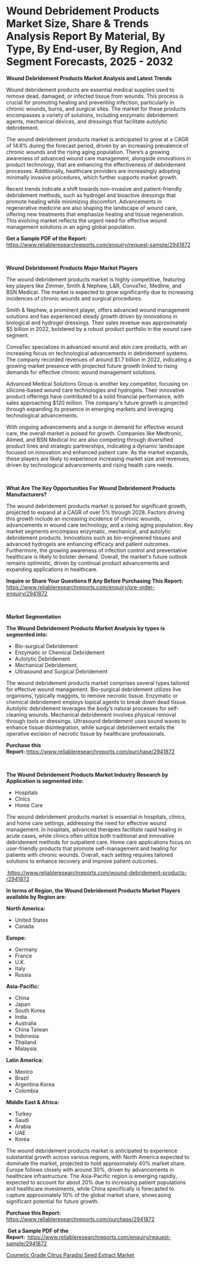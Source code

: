<p><h1>Wound Debridement Products Market Size, Share & Trends Analysis Report By Material, By Type, By End-user, By Region, And Segment Forecasts, 2025 - 2032</h1></p><p><strong>Wound Debridement Products Market Analysis and Latest Trends</strong></p>
<p><p>Wound debridement products are essential medical supplies used to remove dead, damaged, or infected tissue from wounds. This process is crucial for promoting healing and preventing infection, particularly in chronic wounds, burns, and surgical sites. The market for these products encompasses a variety of solutions, including enzymatic debridement agents, mechanical devices, and dressings that facilitate autolytic debridement.</p><p>The wound debridement products market is anticipated to grow at a CAGR of 14.6% during the forecast period, driven by an increasing prevalence of chronic wounds and the rising aging population. There’s a growing awareness of advanced wound care management, alongside innovations in product technology, that are enhancing the effectiveness of debridement processes. Additionally, healthcare providers are increasingly adopting minimally invasive procedures, which further supports market growth.</p><p>Recent trends indicate a shift towards non-invasive and patient-friendly debridement methods, such as hydrogel and bioactive dressings that promote healing while minimizing discomfort. Advancements in regenerative medicine are also shaping the landscape of wound care, offering new treatments that emphasize healing and tissue regeneration. This evolving market reflects the urgent need for effective wound management solutions in an aging global population.</p></p>
<p><strong>Get a Sample PDF of the Report:&nbsp;</strong> <a href="https://www.reliableresearchreports.com/enquiry/request-sample/2941872?utm_campaign=3028&utm_medium=2&utm_source=Github&utm_content=ia&utm_term=15032025&utm_id=wound-debridement-products">https://www.reliableresearchreports.com/enquiry/request-sample/2941872</a></p>
<p>&nbsp;</p>
<p><strong>Wound Debridement Products Major Market Players</strong></p>
<p><p>The wound debridement products market is highly competitive, featuring key players like Zimmer, Smith & Nephew, L&R, ConvaTec, Medline, and BSN Medical. The market is expected to grow significantly due to increasing incidences of chronic wounds and surgical procedures.</p><p>Smith & Nephew, a prominent player, offers advanced wound management solutions and has experienced steady growth driven by innovations in biological and hydrogel dressings. Their sales revenue was approximately $5 billion in 2022, bolstered by a robust product portfolio in the wound care segment.</p><p>ConvaTec specializes in advanced wound and skin care products, with an increasing focus on technological advancements in debridement systems. The company recorded revenues of around $1.7 billion in 2022, indicating a growing market presence with projected future growth linked to rising demands for effective chronic wound management solutions.</p><p>Advanced Medical Solutions Group is another key competitor, focusing on silicone-based wound care technologies and hydrogels. Their innovative product offerings have contributed to a solid financial performance, with sales approaching $120 million. The company's future growth is projected through expanding its presence in emerging markets and leveraging technological advancements.</p><p>With ongoing advancements and a surge in demand for effective wound care, the overall market is poised for growth. Companies like Medtronic, Alimed, and BSN Medical Inc are also competing through diversified product lines and strategic partnerships, indicating a dynamic landscape focused on innovation and enhanced patient care. As the market expands, these players are likely to experience increasing market size and revenues, driven by technological advancements and rising health care needs.</p></p>
<p>&nbsp;</p>
<p><strong>What Are The Key Opportunities For Wound Debridement Products Manufacturers?</strong></p>
<p><p>The wound debridement products market is poised for significant growth, projected to expand at a CAGR of over 5% through 2028. Factors driving this growth include an increasing incidence of chronic wounds, advancements in wound care technology, and a rising aging population. Key market segments encompass enzymatic, mechanical, and autolytic debridement products. Innovations such as bio-engineered tissues and advanced hydrogels are enhancing efficacy and patient outcomes. Furthermore, the growing awareness of infection control and preventative healthcare is likely to bolster demand. Overall, the market's future outlook remains optimistic, driven by continual product advancements and expanding applications in healthcare.</p></p>
<p><strong>Inquire or Share Your Questions If Any Before Purchasing This Report:</strong> <a href="https://www.reliableresearchreports.com/enquiry/pre-order-enquiry/2941872?utm_campaign=3028&utm_medium=2&utm_source=Github&utm_content=ia&utm_term=15032025&utm_id=wound-debridement-products">https://www.reliableresearchreports.com/enquiry/pre-order-enquiry/2941872</a></p>
<p>&nbsp;</p>
<p><strong>Market Segmentation</strong></p>
<p><strong>The Wound Debridement Products Market Analysis by types is segmented into:</strong></p>
<p><ul><li>Bio-surgical Debridement</li><li>Enzymatic or Chemical Debridement</li><li>Autolytic Debridement</li><li>Mechanical Debridement,</li><li>Ultrasound and Surgical Debridement</li></ul></p>
<p><p>The wound debridement products market comprises several types tailored for effective wound management. Bio-surgical debridement utilizes live organisms, typically maggots, to remove necrotic tissue. Enzymatic or chemical debridement employs topical agents to break down dead tissue. Autolytic debridement leverages the body’s natural processes for self-cleaning wounds. Mechanical debridement involves physical removal through tools or dressings. Ultrasound debridement uses sound waves to enhance tissue disintegration, while surgical debridement entails the operative excision of necrotic tissue by healthcare professionals.</p></p>
<p><strong>Purchase this Report:&nbsp;</strong><a href="https://www.reliableresearchreports.com/purchase/2941872?utm_campaign=3028&utm_medium=2&utm_source=Github&utm_content=ia&utm_term=15032025&utm_id=wound-debridement-products">https://www.reliableresearchreports.com/purchase/2941872</a></p>
<p>&nbsp;</p>
<p><strong>The Wound Debridement Products Market Industry Research by Application is segmented into:</strong></p>
<p><ul><li>Hospitals</li><li>Clnics</li><li>Home Care</li></ul></p>
<p><p>The wound debridement products market is essential in hospitals, clinics, and home care settings, addressing the need for effective wound management. In hospitals, advanced therapies facilitate rapid healing in acute cases, while clinics often utilize both traditional and innovative debridement methods for outpatient care. Home care applications focus on user-friendly products that promote self-management and healing for patients with chronic wounds. Overall, each setting requires tailored solutions to enhance recovery and improve patient outcomes.</p></p>
<p><a href="https://www.reliableresearchreports.com/wound-debridement-products-r2941872?utm_campaign=3028&utm_medium=2&utm_source=Github&utm_content=ia&utm_term=15032025&utm_id=wound-debridement-products">&nbsp;https://www.reliableresearchreports.com/wound-debridement-products-r2941872</a></p>
<p><strong>In terms of Region, the Wound Debridement Products Market Players available by Region are:</strong></p>
<p>
    <p> <strong> North America: </strong>
        <ul>
            <li>United States</li>
            <li>Canada</li>
        </ul>
        </p> 
    <p> <strong> Europe: </strong>
        <ul>
            <li>Germany</li>
            <li>France</li>
            <li>U.K.</li>
            <li>Italy</li>
            <li>Russia</li>
        </ul>
        </p> 
    <p> <strong> Asia-Pacific: </strong>
        <ul>
            <li>China</li>
            <li>Japan</li>
            <li>South Korea</li>
            <li>India</li>
            <li>Australia</li>
            <li>China Taiwan</li>
            <li>Indonesia</li>
            <li>Thailand</li>
            <li>Malaysia</li>
        </ul>
        </p> 
    <p> <strong> Latin America: </strong>
        <ul>
            <li>Mexico</li>
            <li>Brazil</li>
            <li>Argentina Korea</li>
            <li>Colombia</li>
        </ul>
        </p> 
    <p> <strong> Middle East & Africa: </strong>
        <ul>
            <li>Turkey</li>
            <li>Saudi</li>
            <li>Arabia</li>
            <li>UAE</li>
            <li>Korea</li>
        </ul>
    </p>
    </p>
<p><p>The wound debridement products market is anticipated to experience substantial growth across various regions, with North America expected to dominate the market, projected to hold approximately 40% market share. Europe follows closely with around 30%, driven by advancements in healthcare infrastructure. The Asia-Pacific region is emerging rapidly, expected to account for about 20% due to increasing patient populations and healthcare investments, while China specifically is forecasted to capture approximately 10% of the global market share, showcasing significant potential for future growth.</p></p>
<p><strong>Purchase this Report: </strong><a href="https://www.reliableresearchreports.com/purchase/2941872?utm_campaign=3028&utm_medium=2&utm_source=Github&utm_content=ia&utm_term=15032025&utm_id=wound-debridement-products">https://www.reliableresearchreports.com/purchase/2941872</a></p>
<p>&nbsp;<strong>Get a Sample PDF of the Report:&nbsp;&nbsp;</strong><a href="https://www.reliableresearchreports.com/enquiry/request-sample/2941872?utm_campaign=3028&utm_medium=2&utm_source=Github&utm_content=ia&utm_term=15032025&utm_id=wound-debridement-products">https://www.reliableresearchreports.com/enquiry/request-sample/2941872</a></p>
<p><strong></strong></p>
<p><p><a href="https://github.com/deyniphytic/Market-Research-Report-List-1/blob/main/cosmetic-grade-citrus-paradisi-seed-extract-market.md?utm_campaign=3028&utm_medium=2&utm_source=Github&utm_content=ia&utm_term=15032025&utm_id=wound-debridement-products">Cosmetic Grade Citrus Paradisi Seed Extract Market</a></p></p>